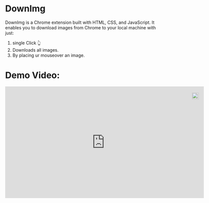 # DownImg 
DownImg is a Chrome extension built with HTML, CSS, and JavaScript. It enables you to download images from Chrome to your local machine with just: <br>
1) single Click 👆<br>
2) Downloads all images.<br>
3) By placing ur mouseover an image.<br>

# Demo Video:


<div style="position:relative;width:fit-content;height:fit-content;">
            <a style="position:absolute;top:20px;right:1rem;opacity:0.8;" href="https://clipchamp.com/watch/OgBHBjDYfcE?utm_source=embed&utm_medium=embed&utm_campaign=watch">
                <img loading="lazy" style="height:22px;" src="https://clipchamp.com/e.svg" alt="Made with Clipchamp" />
            </a>
            <iframe allow="autoplay;" allowfullscreen style="border:none" src="https://clipchamp.com/watch/OgBHBjDYfcE/embed" width="640" height="360"></iframe>
        </div>

